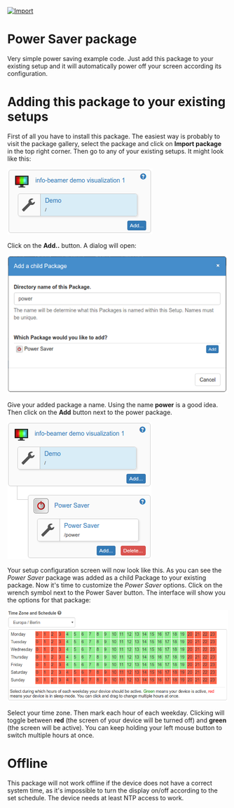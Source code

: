 [![Import](https://cdn.infobeamer.com/s/img/import.png)](https://info-beamer.com/use?url=https://github.com/info-beamer/package-power-saver.git)

# Power Saver package

Very simple power saving example code. Just add this package
to your existing setup and it will automatically power off
your screen according its configuration.

# Adding this package to your existing setups

First of all you have to install this package. The easiest
way is probably to visit the package gallery, select the
package and click on __Import package__ in the top
right corner. Then go to any of your existing setups. It might
look like this:

![Before adding the sub package](package-tree-before.png)

Click on the __Add..__ button. A dialog will open:

![Adding a sub package](package-add-dialog.png)

Give your added package a name. Using the name 
__power__ is a good idea. Then click on the __Add__
button next to the power package.

![After adding the package](package-tree-after.png)

Your setup configuration screen will now look like this. As
you can see the _Power Saver_ package was added as a child
Package to your existing package. Now it's time to customize
the _Power Saver_ options. Click on the wrench symbol next to
the Power Saver button. The interface will show you the
options for that package:

![Power package options](package-options.png)

Select your time zone. Then mark each hour of each weekday.
Clicking will toggle between **red** (the screen of your
device will be turned off) and **green** (the screen will
be active). You can keep holding your left mouse button
to switch multiple hours at once.

# Offline

This package will not work offline if the device does not
have a correct system time, as it's impossible to turn the
display on/off according to the set schedule. The device
needs at least NTP access to work.
